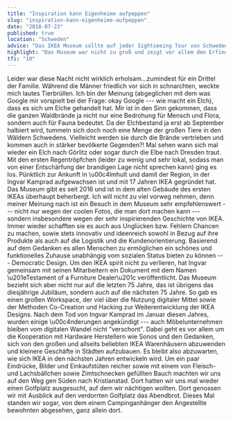 ```yaml
---
title: "Inspiration kann Eigenheime aufpeppen"
slug: "inspiration-kann-eigenheime-aufpeppen"
date: "2018-07-23"
published: true
location: "Schweden"
advice: "Das IKEA Museum sollte auf jeder Sightseeing Tour von Schweden Besuchern stehen. Uwe war zu Beginn sehr skeptisch eingestellt, aber auch er wurde von dem sehr liebevoll aufgebauten Museum und der Inspirationskraft die von diesem Unternehmen ausgeht überzeugt."
highlight: "Das Museum war nicht zu groß und zeigt vor allem den Erfinder- und Unternehmergeist von Ingvar. Für Uwe war wohl am Ende aber doch der Schokokuchen aus der Cafeteria das unschlagbare Highlight des Tages."
tfi: "10"
---
```


Leider war diese Nacht nicht wirklich erholsam...zumindest für ein Drittel der Familie. Während die Männer friedlich vor sich in schnarchten, weckte mich lautes Tierbrüllen. Ich bin der Meinung (abgeglichen mit dem was Google mir vorspielt bei der Frage: okay Google --- wie macht ein Elch), dass es sich um Elche gehandelt hat. Mir ist in den Sinn gekommen, dass die ganzen Waldbrände ja nicht nur eine Bedrohung für Mensch und Flora, sondern auch für Fauna bedeutet. Da der Elchbestand ja erst ab September halbiert wird, tummeln sich doch noch eine Menge der großen Tiere in den Wäldern Schwedens. Vielleicht werden sie durch die Brände vertrieben und kommen auch in stärker bevölkerte Gegenden?! Mal sehen wann sich mal wieder ein Elch nach Görlitz oder sogar durch die Elbe nach Dresden traut.
Mit den ersten Regentröpfchen (leider zu wenig und sehr lokal, sodass man von einer Entschärfung der brandigen Lage nicht sprechen kann) ging es los. Pünktlich zur Ankunft in \u00c4lmhult und damit der Region, in der Ingvar Kamprad aufgewachsen ist und mit 17 Jahren IKEA gegründet hat. Das Museum gibt es seit 2016 und ist in dem alten Gebäude des ersten IKEAs überhaupt beherbergt. Ich will nicht zu viel vorweg nehmen, denn meiner Meinung nach ist ein Besuch in dem Museum sehr empfehlenswert --- nicht nur wegen der coolen Fotos, die man dort machen kann --- sondern insbesondere wegen der sehr inspirierenden Geschichte von IKEA. Immer wieder schafften sie es auch aus Unglücken bzw. Fehlern Chancen zu machen, sowie stets innovativ und ideenreich sowohl in Bezug auf ihre Produkte als auch auf die Logistik und die Kundenorientierung. Basierend auf dem Gedanken es allen Menschen zu ermöglichen ein schönes und funktionelles Zuhause unabhängig vom sozialen Status bieten zu können --- Democratic Design. Um den IKEA spirit nicht zu verlieren, hat Ingvar gemeinsam mit seinen Mitarbeitern ein Dokument mit dem Namen \u201eTestament of a Furniture Dealer\u201c veröffentlicht. Das Museum bezieht sich aber nicht nur auf die letzten 75 Jahre, das ist übrigens das diesjährige Jubiläum, sondern auch auf die nächsten 75 Jahre. So gab es einen großen Workspace, der viel über die Nutzung digitaler Mittel sowie der Methoden Co-Creation und Hacking zur Weiterentwicklung der IKEA Designs. Nach dem Tod von Ingvar Kamprad im Januar diesen Jahres, wurden einige \u00c4nderungen angekündigt --- auch Möbelunternehmen bleiben vom digitalen Wandel nicht "verschont". Dabei geht es vor allem um die Kooperation mit Hardware Herstellern wie Sonos und den Gedanken, sich von den großen und allseits beliebten IKEA Warenhäusern abzuwenden und kleinere Geschäfte in Städten aufzubauen. Es bleibt also abzuwarten, wie sich IKEA in den nächsten Jahren entwickeln wird.
Um ein paar Eindrücke, Bilder und Einkaufstüten reicher sowie mit einem von Fleisch- und Lachsbällchen sowie Zimtschnecken gefüllten Bauch machten wir uns auf den Weg gen Süden nach Kristianstad. Dort hatten wir uns mal wieder einen Golfplatz ausgesucht, auf dem wir nächtigen wollten. Dort genossen wir mit Ausblick auf den verdorrten Golfplatz das Abendbrot. Dieses Mal standen wir sogar, von dem einem Campinganhänger den Angestellte bewohnten abgesehen, ganz allein dort.